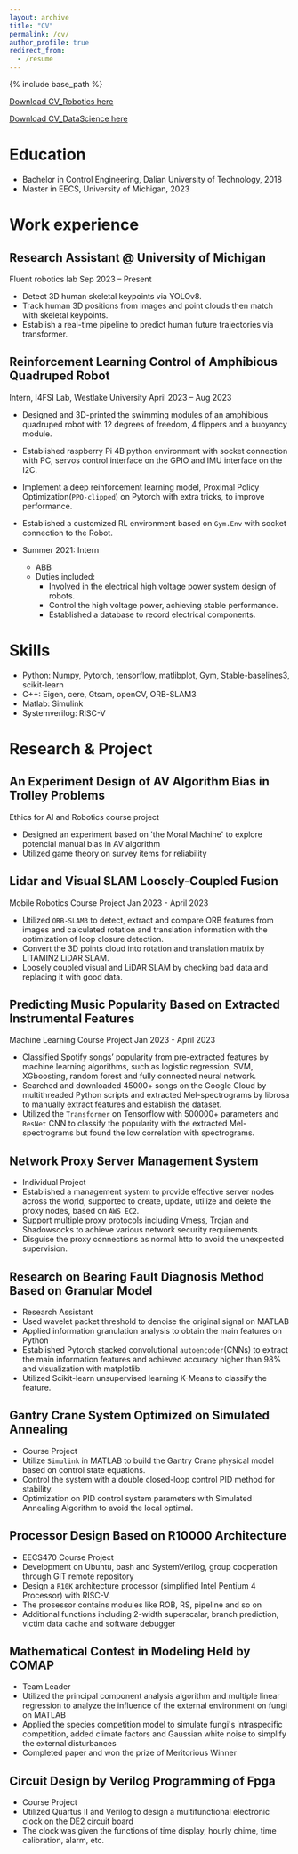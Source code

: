 ```yaml
---
layout: archive
title: "CV"
permalink: /cv/
author_profile: true
redirect_from:
  - /resume
---
```


{% include base_path %}

[Download CV_Robotics here](http://alfredmoore.github.io/files/CV_MoXu_rob.pdf)

[Download CV_DataScience here](http://alfredmoore.github.io/files/CV_MoXu_ds.pdf)

Education
======
* Bachelor in Control Engineering, Dalian University of Technology, 2018
* Master in EECS, University of Michigan, 2023
<!-- * Ph.D in Version Control Theory, GitHub University, 2018 (expected) -->

Work experience
======
Research Assistant @ University of Michigan	
-----
  Fluent robotics lab	Sep 2023 – Present
  * Detect 3D human skeletal keypoints via YOLOv8.
  * Track human 3D positions from images and point clouds then match with skeletal keypoints.
  * Establish a real-time pipeline to predict human future trajectories via transformer.

Reinforcement Learning Control of Amphibious Quadruped Robot
-----
  Intern, I4FSI Lab, Westlake University April 2023 – Aug 2023
  * Designed and 3D-printed the swimming modules of an amphibious quadruped robot with 12 degrees of freedom, 4 flippers and a buoyancy module.
  * Established raspberry Pi 4B python environment with socket connection with PC, servos control interface on the GPIO and IMU interface on the I2C.
  * Implement a deep reinforcement learning model, Proximal Policy Optimization(`PPO-clipped`) on Pytorch with extra tricks, to improve performance.
  * Established a customized RL environment based on `Gym.Env` with socket connection to the Robot.

* Summer 2021: Intern
  * ABB 
  * Duties included: 
    * Involved in the electrical high voltage power system design of robots.
    * Control the high voltage power, achieving stable performance.
    * Established a database to record electrical components.
  <!-- * Supervisor: Professor Git -->

<!-- * Fall 2015: Research Assistant
  * Github University
  * Duties included: Merging pull requests
  * Supervisor: Professor Hub -->
  
Skills
======
* Python: Numpy, Pytorch, tensorflow, matlibplot, Gym, Stable-baselines3, scikit-learn
* C++: Eigen, cere, Gtsam, openCV, ORB-SLAM3
* Matlab: Simulink
* Systemverilog: RISC-V

Research & Project
======

An Experiment Design of AV Algorithm Bias in Trolley Problems
-----
Ethics for AI and Robotics course project
* Designed an experiment based on 'the Moral Machine' to explore potencial manual bias in AV algorithm
* Utilized game theory on survey items for reliability


Lidar and Visual SLAM Loosely-Coupled Fusion
-----
Mobile Robotics Course Project Jan 2023 - April 2023
  * Utilized `ORB-SLAM3` to detect, extract and compare ORB features from images and calculated rotation and translation information with the optimization of loop closure detection.
  * Convert the 3D points cloud into rotation and translation matrix by LITAMIN2 LiDAR SLAM.
  * Loosely coupled visual and LiDAR SLAM by checking bad data and replacing it with good data.


Predicting Music Popularity Based on Extracted Instrumental Features
-----
Machine Learning Course Project Jan 2023 - April 2023
  * Classified Spotify songs’ popularity from pre-extracted features by machine learning algorithms, such as logistic regression, SVM, XGboosting, random forest and fully connected neural network.
  * Searched and downloaded 45000+ songs on the Google Cloud by multithreaded Python scripts and extracted Mel-spectrograms by librosa to manually extract features and establish the dataset.
  * Utilized the `Transformer` on Tensorflow with 500000+ parameters and `ResNet` CNN to classify the popularity with the extracted Mel-spectrograms but found the low correlation with spectrograms.

Network Proxy Server Management System
------	
  * Individual Project	
  * Established a management system to provide effective server nodes across the world, supported to create, update, utilize and delete the proxy nodes, based on `AWS EC2`.
  * Support multiple proxy protocols including Vmess, Trojan and Shadowsocks to achieve various network security requirements.
  * Disguise the proxy connections as normal http to avoid the unexpected supervision.

Research on Bearing Fault Diagnosis Method Based on Granular Model
------ 	
  * Research Assistant	
  * Used wavelet packet threshold to denoise the original signal on MATLAB
  * Applied information granulation analysis to obtain the main features on Python
  * Established Pytorch stacked convolutional `autoencoder`(CNNs) to extract the main information features and achieved accuracy higher than 98% and visualization with matplotlib.
  * Utilized Scikit-learn unsupervised learning K-Means to classify the feature.

Gantry Crane System Optimized on Simulated Annealing
------	
  * Course Project        	
  * Utilize `Simulink` in MATLAB to build the Gantry Crane physical model based on control state equations.
  * Control the system with a double closed-loop control PID method for stability.
  * Optimization on PID control system parameters with Simulated Annealing Algorithm to avoid the local optimal.

Processor Design Based on R10000 Architecture
------
  * EECS470 Course Project
  *	Development on Ubuntu, bash and SystemVerilog, group cooperation through GIT remote repository
  *	Design a `R10K` architecture processor (simplified Intel Pentium 4 Processor) with RISC-V.
  * The prosessor contains modules like ROB, RS, pipeline and so on
  *	Additional functions including 2-width superscalar, branch prediction, victim data cache and software debugger

Mathematical Contest in Modeling Held by COMAP
------
  * Team Leader
  *	Utilized the principal component analysis algorithm and multiple linear regression to analyze the influence of the external environment on fungi on MATLAB
  *	Applied the species competition model to simulate fungi's intraspecific competition, added climate factors and Gaussian white noise to simplify the external disturbances
  *	Completed paper and won the prize of Meritorious Winner

Circuit Design by Verilog Programming of Fpga
------
  * Course Project
  *	Utilized  Quartus II and Verilog to design a multifunctional electronic clock on the DE2 circuit board
  *	The clock was given the functions of time display, hourly chime, time calibration, alarm, etc.


<!-- Publications
======
  <ul>{% for post in site.publications %}
    {% include archive-single-cv.html %}
  {% endfor %}</ul> -->
  
<!-- Talks
======
  <ul>{% for post in site.talks %}
    {% include archive-single-talk-cv.html %}
  {% endfor %}</ul> -->
  
<!-- Teaching
======
  <ul>{% for post in site.teaching %}
    {% include archive-single-cv.html %}
  {% endfor %}</ul> -->
  
<!-- Service and leadership
======
* Currently signed in to 43 different slack teams -->

